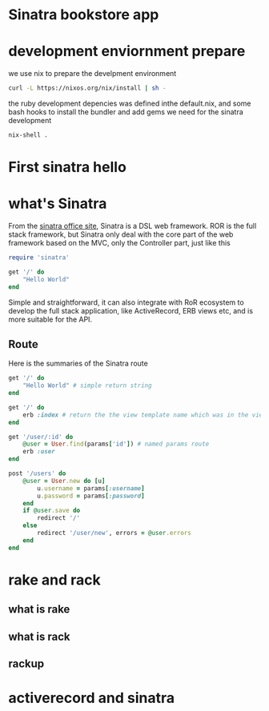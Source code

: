 # Sinatra bookstore app

# development enviornment prepare

we use nix to prepare the develpment environment

```bash
curl -L https://nixos.org/nix/install | sh -
```

the ruby development depencies was defined inthe default.nix, and some bash hooks to install the bundler and add gems we need for the sinatra development

```bash
nix-shell .
```

# First sinatra hello

# what's Sinatra

From the [sinatra office site](http://sinatrarb.com), Sinatra is a DSL web framework.
ROR is the full stack framework, but Sinatra only deal with the core part of the web framework based on the MVC, only the Controller part, just like this

```ruby
require 'sinatra'

get '/' do
    "Hello World"
end
```

Simple and straightforward, it can also integrate with RoR ecosystem to develop the full stack application, like ActiveRecord, ERB views etc, and is more suitable for the API.

## Route

Here is the summaries of the Sinatra route

```ruby
get '/' do
    "Hello World" # simple return string
end

get '/' do
    erb :index # return the the view template name which was in the views directory
end

get '/user/:id' do
    @user = User.find(params['id']) # named params route
    erb :user
end

post '/users' do
    @user = User.new do [u]
        u.username = params[:username]
        u.password = params[:password]
    end
    if @user.save do
        redirect '/'
    else
        redirect '/user/new', errors = @user.errors
    end
end

```

# rake and rack

## what is rake

## what is rack

## rackup

# activerecord and sinatra

